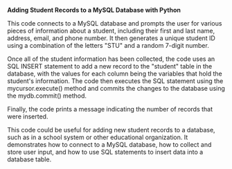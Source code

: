 <b>Adding Student Records to a MySQL Database with Python</b>

This code connects to a MySQL database and prompts the user for various pieces of information about a student, including their first and last name, address, email, and phone number. It then generates a unique student ID using a combination of the letters "STU" and a random 7-digit number.

Once all of the student information has been collected, the code uses an SQL INSERT statement to add a new record to the "student" table in the database, with the values for each column being the variables that hold the student's information. The code then executes the SQL statement using the mycursor.execute() method and commits the changes to the database using the mydb.commit() method.

Finally, the code prints a message indicating the number of records that were inserted.

This code could be useful for adding new student records to a database, such as in a school system or other educational organization. It demonstrates how to connect to a MySQL database, how to collect and store user input, and how to use SQL statements to insert data into a database table.
